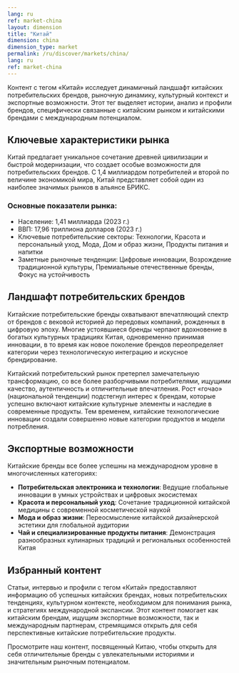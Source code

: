```yaml
---
lang: ru
ref: market-china
layout: dimension
title: "Китай"
dimension: china
dimension_type: market
permalink: /ru/discover/markets/china/
lang: ru
ref: market-china
---
```


Контент с тегом «Китай» исследует динамичный ландшафт китайских потребительских брендов, рыночную динамику, культурный контекст и экспортные возможности. Этот тег выделяет истории, анализ и профили брендов, специфически связанные с китайским рынком и китайскими брендами с международным потенциалом.

## Ключевые характеристики рынка

Китай предлагает уникальное сочетание древней цивилизации и быстрой модернизации, что создает особые возможности для потребительских брендов. С 1,4 миллиардом потребителей и второй по величине экономикой мира, Китай представляет собой один из наиболее значимых рынков в альянсе БРИКС.

### Основные показатели рынка:
- Население: 1,41 миллиарда (2023 г.)
- ВВП: 17,96 триллиона долларов (2023 г.)
- Ключевые потребительские секторы: Технологии, Красота и персональный уход, Мода, Дом и образ жизни, Продукты питания и напитки
- Заметные рыночные тенденции: Цифровые инновации, Возрождение традиционной культуры, Премиальные отечественные бренды, Фокус на устойчивость

## Ландшафт потребительских брендов

Китайские потребительские бренды охватывают впечатляющий спектр от брендов с вековой историей до передовых компаний, рожденных в цифровую эпоху. Многие устоявшиеся бренды черпают вдохновение в богатых культурных традициях Китая, одновременно принимая инновации, в то время как новое поколение брендов переопределяет категории через технологическую интеграцию и искусное брендирование.

Китайский потребительский рынок претерпел замечательную трансформацию, со все более разборчивыми потребителями, ищущими качество, аутентичность и отличительные впечатления. Рост «гочао» (национальной тенденции) подстегнул интерес к брендам, которые успешно включают китайские культурные элементы и наследие в современные продукты. Тем временем, китайские технологические инновации создали совершенно новые категории продуктов и модели потребления.

## Экспортные возможности

Китайские бренды все более успешны на международном уровне в многочисленных категориях:

- **Потребительская электроника и технологии**: Ведущие глобальные инновации в умных устройствах и цифровых экосистемах
- **Красота и персональный уход**: Сочетание традиционной китайской медицины с современной косметической наукой
- **Мода и образ жизни**: Переосмысление китайской дизайнерской эстетики для глобальной аудитории
- **Чай и специализированные продукты питания**: Демонстрация разнообразных кулинарных традиций и региональных особенностей Китая

## Избранный контент

Статьи, интервью и профили с тегом «Китай» предоставляют информацию об успешных китайских брендах, новых потребительских тенденциях, культурном контексте, необходимом для понимания рынка, и стратегиях международной экспансии. Этот контент помогает как китайским брендам, ищущим экспортные возможности, так и международным партнерам, стремящимся открыть для себя перспективные китайские потребительские продукты.

Просмотрите наш контент, посвященный Китаю, чтобы открыть для себя отличительные бренды с увлекательными историями и значительным рыночным потенциалом.

